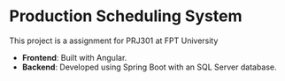 # Production Scheduling System

This project is a assignment for PRJ301 at FPT University

- **Frontend**: Built with Angular.
- **Backend**: Developed using Spring Boot with an SQL Server database.
